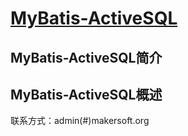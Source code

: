 # [MyBatis-ActiveSQL][1]

## MyBatis-ActiveSQL简介

## MyBatis-ActiveSQL概述


联系方式：admin(#)makersoft.org

  [1]: http://www.makersoft.org
  [Logo]:https://raw.github.com/makersoft/makersoft.github.com/master/images/makersoft-logo.png

